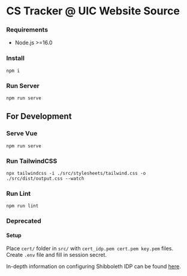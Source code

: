 
# CS Tracker @ UIC Website Source

### Requirements

- Node.js >=16.0

### Install

```cli
npm i
```

### Run Server

```cli
npm run serve
```

## For Development

### Serve Vue

```cli
npm run serve
```

### Run TailwindCSS

```cli
npx tailwindcss -i ./src/stylesheets/tailwind.css -o ./src/dist/output.css --watch
```

### Run Lint

```cli
npm run lint
```

### Deprecated

#### Setup

Place `cert/` folder in `src/` with `cert_idp.pem cert.pem key.pem` files.  
Create `.env` file and fill in session secret.

In-depth information on configuring Shibboleth IDP can be found [here](https://github.com/ritstudentgovernment/passport-saml-example/blob/master/README.md).
